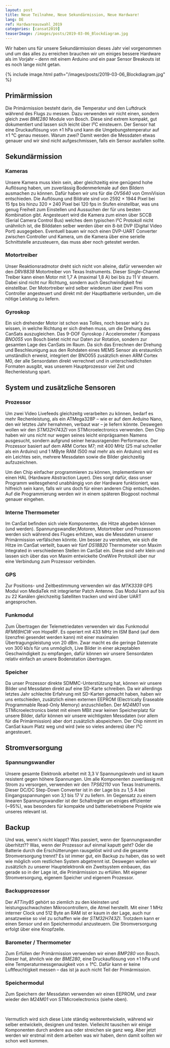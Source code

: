 ```yaml
---
layout: post
title: Neue Teilnahme, Neue Sekundärmission, Neue Hardware!
lang: DE
ref: Hardwareauswahl_2019
categories: [cansat2019]
teaserImage: /images/posts/2019-03-06_Blockdiagram.jpg
---
```


Wir haben uns für unsere Sekundärmission dieses Jahr viel vorgenommen und um das alles zu erreichen brauchen wir um einiges bessere Hardware als im Vorjahr – denn mit einem Arduino und ein paar Sensor Breakouts ist es noch lange nicht getan.

{% include image.html path="/images/posts/2019-03-06_Blockdiagram.jpg" %}

## Primärmission

Die Primärmission besteht darin, die Temperatur und den Luftdruck während des Flugs zu messen. Dazu verwenden wir nicht einen, sondern gleich zwei *BME280* Module von Bosch. Diese sind extrem kompakt, gut dokumentiert und lassen sich leicht über I²C einsteuern. Der Sensor hat eine Druckauflösung von ±1&nbsp;hPa und kann die Umgebungstemperatur auf ±1&nbsp;°C genau messen. Warum zwei? Damit werden die Messdaten etwas genauer und wir sind nicht aufgeschmissen, falls ein Sensor ausfallen sollte.

## Sekundärmission

### Kameras

Unsere Kamera muss klein sein, aber gleichzeitig eine genügend hohe Auflösung haben, um zuverlässig Bodenmerkmale auf den Bildern ausmachen zu können. Dafür haben wir uns für die *OV5640* von OmniVision entschieden. Die Auflösung und Bildrate sind von 2592&nbsp;×&nbsp;1944 Pixel bei 15&nbsp;fps bis hinzu 320&nbsp;×&nbsp;240 Pixel bei 120&nbsp;fps in Stufen einstellbar, was uns genug Freiheit zum Einstellen und Aussuchen der für uns besten Kombination gibt. Angesteuert wird die Kamera zum einen über SCCB (Serial Camera Control Bus) welches dem typischen I²C Protokoll nicht unähnlich ist, die Bilddaten selber werden über ein 8-bit DVP (Digital Video Port) ausgegeben. Eventuell bauen wir noch einen DVP-UART Converter zwischen Controller und Kamera, um die Kamera über eine serielle Schnittstelle anzusteuern, das muss aber noch getestet werden.

### Motortreiber

Unser Reaktionsradmotor dreht sich nicht von alleine, dafür verwenden wir den *DRV8838* Motortreiber von Texas Instruments. Dieser Single-Channel Treiber kann einen Motor mit 1,7&nbsp;A (maximal 1,8&nbsp;A) bei bis zu 11&nbsp;V steuern. Dabei sind nicht nur Richtung, sondern auch Geschwindigkeit frei einstellbar. Der Motortreiber wird selber wiederum über zwei Pins vom Controller angesteuert und direkt mit der Hauptbatterie verbunden, um die nötige Leistung zu liefern.

### Gyroskop

Ein sich drehender Motor ist schon was Tolles, noch besser wär's zu wissen, in welche Richtung er sich drehen muss, um die Drehung des CanSats auszugleichen. Das 9-DOF Gyroskop / Accelerometer / Kompass *BNO055* von Bosch bietet nicht nur Daten zur Rotation, sondern zur gesamten Lage des CanSats im Raum. Da sich das Errechnen der Drehung und Beschleunigung aus den Rohdaten eines MEMS Sensor als erstaunlich umständlich erweist, integriert der BNO055 zusätzlich einen ARM Cortex M0, der alle Sensordaten direkt verrechnet und in unterschiedlichsten Formaten ausgibt, was unserem Hauptprozessor viel Zeit und Rechenleistung spart.

## System und zusätzliche Sensoren

### Prozessor

Um zwei Video Livefeeds gleichzeitg verarbeiten zu können, bedarf es mehr Rechenleistung, als ein ATMega328P – wie er auf dem Arduino Nano, den wir letztes Jahr hernahmen, verbaut war – je liefern könnte. Deswegen wollen wir den *STM32H743ZI* von STMicroelectronics verwenden. Den Chip haben wir uns nicht nur wegen seines leicht einprägsamen Namens ausgesucht, sondern aufgrund seiner herausragenden Performance. Der Prozessor basiert auf dem ARM Cortex M7; mit 400&nbsp;MHz (25 mal schneller als ein Arduino) und 1&nbsp;MByte RAM (500 mal mehr als ein Arduino) wird es ein Leichtes sein, mehrere Messdaten sowie die Bilder gleichzeitig aufzuzeichnen.

Um den Chip einfacher programmieren zu können, implementieren wir einen HAL (Hardware Abstraction Layer). Dies sorgt dafür, dass unser Programm weitesgehend unabhängig von der Hardware funktioniert, was hilfreich sein kann, falls wir uns doch für einen anderen Chip entscheiden. Auf die Programmierung werden wir in einem späteren Blogpost nochmal genauer eingehen.

### Interne Thermometer

Im CanSat befinden sich viele Komponenten, die Hitze abgeben können (und werden). Spannungswandler,Motoren, Motortreiber und Prozessoren werden sich während des Fluges erhitzen, was die Messdaten unserer Primärmission verfälschen könnte. Um besser zu verstehen, wie sich die Hitze im CanSat verteilt, bauen wir fünf *DS18B20* Thermometer von Maxim Integrated in verschiedenen Stellen im CanSat ein. Diese sind sehr klein und lassen sich über das von Maxim entwickelte OneWire Protokoll über nur eine Verbindung zum Prozessor verbinden.

### GPS

Zur Positions- und Zeitbestimmung verwenden wir das *MTK3339* GPS Modul von MediaTek mit integrierter Patch Antenne. Das Modul kann auf bis zu 22 Kanälen gleichzeitig Satelliten tracken und wird über UART angesprochen.

### Funkmodul

Zum Übertragen der Telemetriedaten verwenden wir das Funkmodul *RFM69HCW* von HopeRF. Es operiert mit 433&nbsp;MHz im ISM Band (auf dem lizenzfrei gesendet werden kann) mit einer maximalen Übertragungsleistung von 20&nbsp;dBm. Zwar macht es die geringe Datenrate von 300&nbsp;kb/s für uns unmöglich, Live Bilder in einer akzeptablen Geschwindigkeit zu empfangen, dafür können wir unsere Sensordaten relativ einfach an unsere Bodenstation übertragen.

### Speicher

Da unser Prozessor direkte SDMMC-Unterstützung hat, können wir unsere Bilder und Messdaten direkt auf eine SD-Karte schreiben. Da wir allerdings letztes Jahr schlechte Erfahrung mit SD-Karten gemacht haben, haben wir uns entschieden, zusätzlich einen externen EEPROM (Electrically Eraseable Programmable Read-Only Memory) anzuschließen. Der *M24M01* von STMicroelectronics bietet mit einem MBit zwar keinen Speicherplatz für unsere Bilder, dafür können wir unsere wichtigsten Messdaten (vor allem für die Primärmission) aber dort zusätzlich abspeichern. Der Chip nimmt im CanSat kaum Platz weg und wird (wie so vieles anderes) über I²C angesteuert.

## Stromversorgung

### Spannungswandler

Unsere gesamte Elektronik arbeitet mit 3,3&nbsp;V Spannungsleveln und ist kaum resistent gegen höhere Spannungen. Um alle Komponenten zuverlässig mit Strom zu versorgen, verwenden wir den *TPS62110* von Texas Instruments. Dieser DC/DC Step-Down Converter ist in der Lage bis zu 1,5&nbsp;A bei Eingangsspannungen von 3,1 bis 17&nbsp;V zu liefern. Im Gegensatz zu einem linearen Spannungswandler ist der Schaltregler um einiges effizienter (~95%), was besonders für kompakte und batteriebetriebene Projekte wie unseres relevant ist.

## Backup

Und was, wenn's nicht klappt? Was passiert, wenn der Spannungswandler überhitzt?? Was, wenn der Prozessor auf einmal kaputt geht? Oder die Batterie durch die Erschütterungen rausgelöst wird und die gesamte Stromversorgung trennt? Es ist immer gut, ein Backup zu haben, das so weit wie möglich vom restlichen System abgetrennt ist. Deswegen wollen wir zusätzlich zu unserer Hauptelektronik ein Zweitsystem einbauen, das gerade so in der Lage ist, die Primärmission zu erfüllen. Mit eigener Stromversorgung, eigenem Speicher und eigenem Prozessor.

### Backupprozessor

Der *ATTiny85* gehört so ziemlich zu den kleinsten und leistungsschwachsten Mikrocontrollern, die Atmel herstellt. Mit einer 1&nbsp;MHz interner Clock und 512&nbsp;Byte an RAM ist er kaum in der Lage, auch nur ansatzweise so viel zu schaffen wie der *STM32H743ZI*. Trotzdem kann er einen Sensor und ein Speichermodul anzusteuern. Die Stromversorgung erfolgt über eine Knopfzelle.

### Barometer / Thermometer

Zum Erfüllen der Primärmission verwenden wir einen *BMP280* von Bosch. Dieser hat, ähnlich wie der *BME280*, eine Druckauflösung von ±1&nbsp;hPa und eine Temperaturmessgenauigkeit von ±&nbsp;1°C. Dafür kann er keine Luftfeuchtigkeit messen – das ist ja auch nicht Teil der Primärmission.

### Speichermodul

Zum Speichern der Messdaten verwenden wir einen EEPROM, und zwar wieder den *M24M01* von STMicroelectronics (siehe oben).

<br />

Vermutlich wird sich diese Liste ständig weiterentwickeln, während wir selber entwickeln, designen und testen. Vielleicht tauschen wir einige Komponenten durch andere aus oder streichen sie ganz weg. Aber jetzt werden wir erstmal mit dem arbeiten was wir haben, denn damit sollten wir schon weit kommen.
